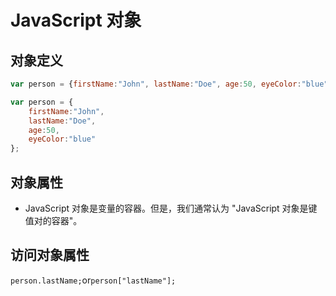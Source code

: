 # JavaScript 对象

## 对象定义

```js
var person = {firstName:"John", lastName:"Doe", age:50, eyeColor:"blue"};
```

```js
var person = {
    firstName:"John",
    lastName:"Doe",
    age:50,
    eyeColor:"blue"
};
```

## 对象属性

- JavaScript 对象是变量的容器。但是，我们通常认为 "JavaScript 对象是键值对的容器"。

## 访问对象属性

`person.lastName;`or`person["lastName"];`

## 